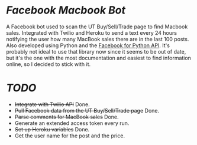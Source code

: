 **_Facebook Macbook Bot_**
==============

A Facebook bot used to scan the UT Buy/Sell/Trade page to find Macbook sales. Integrated with Twilio and Heroku to send a text every 24 hours notifying the user how many MacBook sales there are in the last 100 posts. Also developed using Python and the [Facebook for Python API](https://github.com/pythonforfacebook/facebook-sdk). It's probably not ideal to use that library now since it seems to be out of date, but it's the one with the most documentation and easiest to find information online, so I decided to stick with it. 

**_TODO_**
==============

- ~~Integrate with Twilio API~~ Done. 
- ~~Pull Facebook data from the UT Buy/Sell/Trade page~~ Done. 
- ~~Parse comments for MacBook sales~~ Done. 
- Generate an extended access token every run. 
- ~~Set up Heroku variables~~ Done. 
- Get the user name for the post and the price. 




